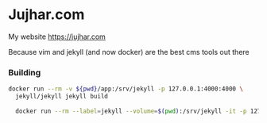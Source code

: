 Jujhar.com
==========

My website https://jujhar.com

Because vim and jekyll (and now docker) are the best cms tools out there

### Building
```bash
docker run --rm -v ${pwd}/app:/srv/jekyll -p 127.0.0.1:4000:4000 \
  jekyll/jekyll jekyll build
  
  docker run --rm --label=jekyll --volume=$(pwd):/srv/jekyll -it -p 127.0.0.1:4000:4000 jekyll/jekyll
```
